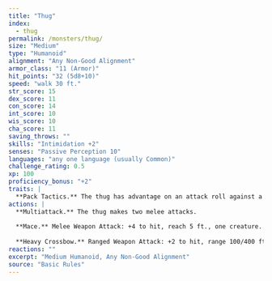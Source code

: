 ```yaml
---
title: "Thug"
index:
  - thug
permalink: /monsters/thug/
size: "Medium"
type: "Humanoid"
alignment: "Any Non-Good Alignment"
armor_class: "11 (Armor)"
hit_points: "32 (5d8+10)"
speed: "walk 30 ft."
str_score: 15
dex_score: 11
con_score: 14
int_score: 10
wis_score: 10
cha_score: 11
saving_throws: ""
skills: "Intimidation +2"
senses: "Passive Perception 10"
languages: "any one language (usually Common)"
challenge_rating: 0.5
xp: 100
proficiency_bonus: "+2"
traits: |
  **Pack Tactics.** The thug has advantage on an attack roll against a creature if at least one of the thug's allies is within 5 ft. of the creature and the ally isn't incapacitated.
actions: |
  **Multiattack.** The thug makes two melee attacks.
  
  **Mace.** Melee Weapon Attack: +4 to hit, reach 5 ft., one creature. Hit: 5 (1d6 + 2) bludgeoning damage.
  
  **Heavy Crossbow.** Ranged Weapon Attack: +2 to hit, range 100/400 ft., one target. Hit: 5 (1d10) piercing damage.
reactions: ""
excerpt: "Medium Humanoid, Any Non-Good Alignment"
source: "Basic Rules"
---
```

